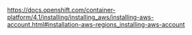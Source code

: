 https://docs.openshift.com/container-platform/4.1/installing/installing_aws/installing-aws-account.html#installation-aws-regions_installing-aws-account
